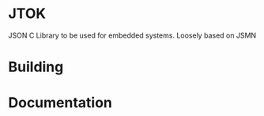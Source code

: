 # JTOK
JSON C Library to be used for embedded systems. Loosely based on JSMN

# Building



# Documentation